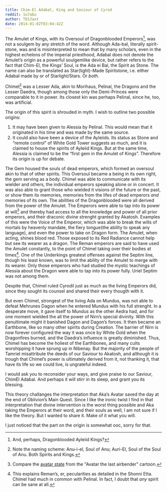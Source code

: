 ```yaml
---
title: Chim-El Adabal, King and Saviour of Cyrod
reddit: 1u7abu
author: TESJaxt
date: 2014-01-02T03:04:42Z
---
```


The Amulet of Kings, with its Oversoul of Dragonblooded Emperors[^1], was not a
soulgem by any stretch of the word. Although Ada-bal, literally spirit-stone,
was and is misinterpreted to mean that by many scholars, even in the highest
echelons of the imperial priesthood, Adabal does not denote the Amulet’s origin
as a powerful soulgemlike device, but rather refers to the fact that Chim-El,
the Kings’ Soul, is the Ada ei Bal, the Spirit as Stone. The name can also be
translated as Star(light)-Made Spiritstone, i.e. either Adabal made by or of
Starlight/Stars. Or *both*.

Chimel[^2] was a Lesser Ada, akin to Morihaus, Pelinal, the Dragons and the
Lesser Daedra, though among those only the Demi-Princes were comparable to it in
power. Its closest kin was perhaps Pelinal, since he, too, was artificial.

The origin of this spirit is shrouded in myth. I wish to outline two possible
origins:

1. It may have been given to Alessia by Pelinal. This would mean that it
   originated in his time and was made by the same source.
1. It could also have been a device of the Ayleiids. Its status as Stone and
   “remote control” of White Gold Tower suggests as much, and it is claimed to
   house the spirits of Ayleiid Kings. But at the same time, Alessia is claimed
   to be the “first gem in the Amulet of Kings”. Therefore its origin is up for
   debate.

The Gem housed the souls of dead emperors, which formed an oversoul akin to that
of other spirits. This Oversoul became a being in its own right, the gem serving
as a body. Chimel was able to communicate with its wielder and others, the
individual emperors speaking alone or in concert. It was also able to grant
those who wielded it visions of the future or the past, or show them its
memories, memories from the lifes of dead emperors *and* memories  of its own.
The abilities of the Dragonblooded were all derived from the power of the
Amulet. The Emperors were able to tap into its power at will[^3] and thereby had
access to all the knowledge and power of all prior emperors, and their draconic
divine strenght granted by Akatosh. Examples of this were the Voice of the
Emperor, which was able to break the wills of mortals by heavenly mandate, the
fiery tongue(the ability to speak any language), and even the power to take on
Dragon form. The Amulet, when acting, shines blood red. Those exposed to its Red
Radiance cannot help but see its wearer as a dragon. The Reman emperors are said
to have used the Amulet constantly, to the point of Chimel taking over their
bodies at times[^4]. One of the Underkings greatest offenses against the Septim
line, though his least known, was to limit the ability of the Amulet to merge
with its wearer. Only those emperors who had studied the mystic teachings of
Alessia about the Dragon were able to tap into its power fully. Uriel Septim was
not among them.

Despite that, Chimel ruled Cyrodil just as much as the living Emperors did,
since they sought its counsel and shared their every thougth with it.

But even Chimel, strongest of the living Ada on Mundus, was not able to defeat
Mehrunes Dagon when he entered Mundus with his full strenght. In a desperate
move, it gave itself to Mundus as the other Aedra had, and for one moment
wielded the all the power of Nirn’s special divinity. With this penultimate
might it banished Dagon and Dagon’s forces. It then became an Earthbone, like so
many other spirits during Creation. The barrier of Nirn is now forever
configured the way it was once by White Gold when the Dragonfires burned, and
the Daedra’s influence is greatly diminished. Thus, Chimel has become the
holiest of the Earthbones, and many cults worshipping it have sprung up in
Nibenay. But the majority of the people of Tamriel misattribute the deeds of our
Saviour to Akatosh, and although it is trough that Chimel’s power is ultimately
derived from it, not thanking it, that have its life so we could live, is
ungrateful indeed.

I would ask you to reconsider your ways, and give praise to our Saviour, ChimEl
Adabal. And perhaps it will stirr in its sleep, and grant you its blessing.

This theory challanges the interpretation that Aka’s Avatar saved the day at the
end of Oblivion’s Main Quest. Since I like the ironic twist I find in that
interpretation that divine intervention is the worst thing possible and Aka
taking the Emperors at their word, and their souls as well, I am not sure if I
like the theory. But I wanted to share it. Make of it what you will.

I just noticed that the part on the origin is somewhat ooc, sorry for that.

[^1]: And, perhaps, Dragonblooded Ayleiid Kings?
[^2]: Note the naming scheme: Anu-i-el, Soul of Anu; Auri-El, Soul of the Soul
of Anu. Both Spirits and Kings.
[^3]: Compare the [avatar state][0] from the "Avatar the last airbender" cartoon.
[^4]: This explains Reman’s, er, pecularities as detailed in the Shonni Etta.
Chimel had much in common with Pelinal. In fact, I doubt that *any* spirit can
be sane at all.

[0]: https://www.youtube.com/watch?feature=player_detailpage&v=rWGMCV0lAZg#t=183
